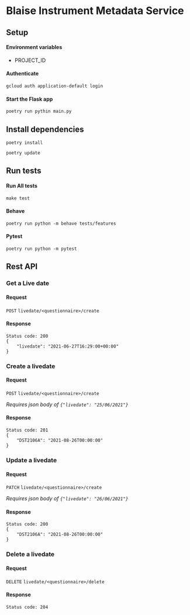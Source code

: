 # Blaise Instrument Metadata Service

## Setup ##

#### Environment variables ####

* PROJECT_ID

#### Authenticate ####

`gcloud auth application-default login`

#### Start the Flask app ####
`poetry run pythin main.py`

## Install dependencies ####

`poetry install`

`poetry update`

## Run tests ##

#### Run All tests ####

`make test`

#### Behave ####

`poetry run python -m behave tests/features`<br>

#### Pytest ####

`poetry run python -m pytest`

## Rest API ##

### Get a Live date ###

#### Request ####

`POST` `livedate/<questionnaire>/create` 

#### Response ####


````
Status code: 200
{
    "livedate": "2021-06-27T16:29:00+00:00"
}
````

### Create a livedate ###

#### Request ####

`POST` `livedate/<questionnaire>/create`

_Requires json body of
`{"livedate": "25/06/2021"}`_

#### Response ####

````
Status code: 201
{
    "DST2106A": "2021-08-26T00:00:00"
}
````

### Update a livedate ###

#### Request ####

`PATCH` `livedate/<questionnaire>/create`

_Requires json body of
`{"livedate": "26/06/2021"}`_

#### Response ####

````
Status code: 200
{
    "DST2106A": "2021-08-26T00:00:00"
}
````

### Delete a livedate ###

#### Request ####

`DELETE` `livedate/<questionnaire>/delete`

#### Response ####

````
Status code: 204
````